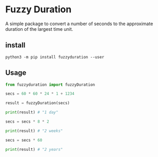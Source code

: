 # Fuzzy Duration

A simple package to convert a number of seconds to the approximate duration of the largest time unit.

## install

```
python3 -m pip install fuzzyduration --user
```

## Usage

```python
from fuzzyduration import fuzzyDuration

secs = 60 * 60 * 24 * 1 + 1234

result = fuzzyDuration(secs)

print(result) # "1 day"

secs = secs * 8 * 2

print(result) # "2 weeks"

secs = secs * 60

print(result) # "2 years"
```
